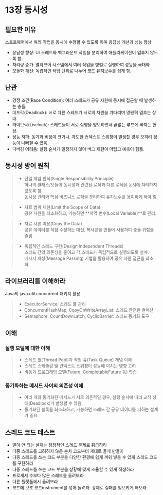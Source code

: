 # 13장 동시성
## 필요한 이유
소프트웨어에서 여러 작업을 동시에 수행할 수 있도록 하여 응답성 개선과 성능 향상
- 응답성 향상: UI 스레드와 백그라운드 작업을 분리하여 애플리케이션이 멈추지 않도록 함.
- 처리량 증가: 멀티코어 시스템에서 여러 작업을 병렬로 실행하여 성능을 극대화.
- 모듈화 개선: 독립적인 작업 단위로 나누어 코드 유지보수를 쉽게 함.

## 난관
- 경쟁 조건(Race Condition): 여러 스레드가 공유 자원에 동시에 접근할 때 발생하는 충돌.
- 데드락(Deadlock): 서로 다른 스레드가 서로의 자원을 기다리며 영원히 멈추는 상태.
- 라이브락(Livelock): 스레드들이 서로 실행을 양보하면서 끝없는 루프에 빠지는 현상.
- 성능 저하: 동기화 비용이 크거나, 과도한 컨텍스트 스위칭이 발생할 경우 오히려 성능이 나빠질 수 있음.
- 디버깅 어려움: 실행 순서가 일정하지 않아 버그 재현이 어렵고 예측이 힘듦.

## 동시성 방어 원칙
> - 단일 책임 원칙(Single Responsibility Principle)<br>
하나의 클래스/모듈이 동시성과 관련된 로직과 다른 로직을 동시에 처리하지 않도록 함.<br>
동시성 관리와 핵심 비즈니스 로직을 분리하여 유지보수를 용이하게 해야 함.

> - 자료 범위 제한(Limit the Scope of Data)<br>
공유 자원을 최소화하고, 가능하면 **지역 변수(Local Variable)**로 관리.

> - 자료 사본 이용(Copy the Data)<br>
공유 데이터를 직접 수정하는 대신, 복사본을 만들어 사용하여 충돌 위험을 줄임.

> - 독립적인 스레드 구현(Design Independent Threads)<br>
스레드 간의 의존성을 줄이고 각 스레드가 독립적으로 실행되도록 설계.<br>
메시지 패싱(Message Passing) 기법을 활용하여 공유 자원 접근을 최소화.

## 라이브러리를 이해하라
Java의 java.util.concurrent 패키지 활용

> - ExecutorService: 스레드 풀 관리
> - ConcurrentHashMap, CopyOnWriteArrayList: 스레드 안전한 컬렉션
> - Semaphore, CountDownLatch, CyclicBarrier: 스레드 동기화 도구

## 이해
### 실행 모델에 대한 이해
> - 스레드 풀(Thread Pool)과 작업 큐(Task Queue) 개념 이해
> - 스레드 스케줄링 및 컨텍스트 스위칭이 성능에 미치는 영향 고려
> - 비동기 프로그래밍 모델(Future, CompletableFuture 등) 학습
### 동기화하는 메서드 사이의 의존성 이해
> - 여러 개의 동기화된 메서드가 서로 의존적일 경우, 실행 순서에 따라 교착 상태(Deadlock)가 발생할 수 있음.
> - 동기화된 블록을 최소화하고, 가능하면 스레드 간 공유 데이터를 피하는 설계가 중요.
## 스레드 코드 테스트
+ 말이 안 되는 실패는 잠정적인 스레드 문제로 취급하라
+ 다중 스레드를 고려하지 않은 순차 코드부터 제대로 돌게 만들자
+ 다중 스레드를 쓰는 코드 부분을 다양한 환경에 쉽게 끼워 넣을 수 있게 스레드 코드를 구현하라
+ 다중 스레드를 쓰는 코드 부분을 상황에 맞게 조율할 수 있게 작성하라
+ 프로세서 수보다 많은 스레드를 돌려보라
+ 다른 플랫폼에서 돌려보라
+ 코드에 보조 코드instrument를 넣어 돌려라. 강제로 실패를 일으키게 해보라